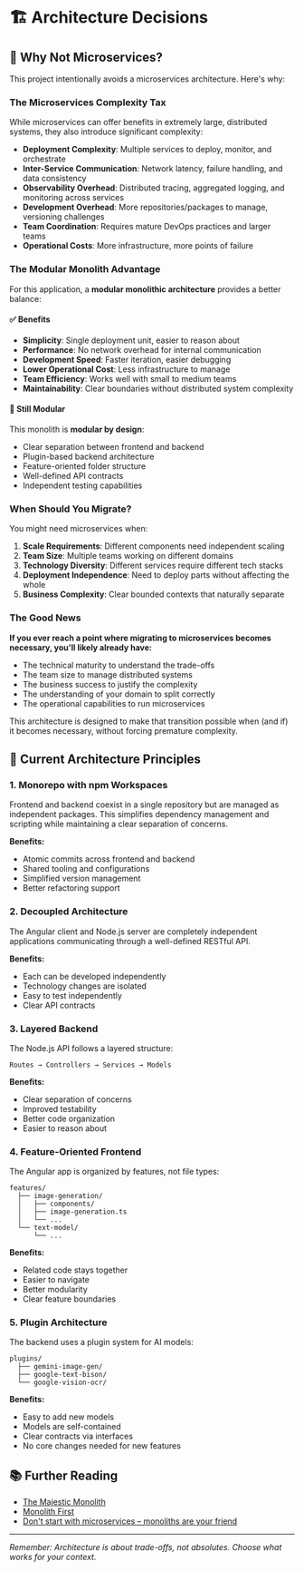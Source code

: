 # 🏗️ Architecture Decisions

## 🤔 Why Not Microservices?

This project intentionally avoids a microservices architecture. Here's why:

### The Microservices Complexity Tax

While microservices can offer benefits in extremely large, distributed systems, they also introduce significant complexity:

- **Deployment Complexity**: Multiple services to deploy, monitor, and orchestrate
- **Inter-Service Communication**: Network latency, failure handling, and data consistency
- **Observability Overhead**: Distributed tracing, aggregated logging, and monitoring across services
- **Development Overhead**: More repositories/packages to manage, versioning challenges
- **Team Coordination**: Requires mature DevOps practices and larger teams
- **Operational Costs**: More infrastructure, more points of failure

### The Modular Monolith Advantage

For this application, a **modular monolithic architecture** provides a better balance:

#### ✅ Benefits

- **Simplicity**: Single deployment unit, easier to reason about
- **Performance**: No network overhead for internal communication
- **Development Speed**: Faster iteration, easier debugging
- **Lower Operational Cost**: Less infrastructure to manage
- **Team Efficiency**: Works well with small to medium teams
- **Maintainability**: Clear boundaries without distributed system complexity

#### 🧩 Still Modular

This monolith is **modular by design**:

- Clear separation between frontend and backend
- Plugin-based backend architecture
- Feature-oriented folder structure
- Well-defined API contracts
- Independent testing capabilities

### When Should You Migrate?

You might need microservices when:

1. **Scale Requirements**: Different components need independent scaling
2. **Team Size**: Multiple teams working on different domains
3. **Technology Diversity**: Different services require different tech stacks
4. **Deployment Independence**: Need to deploy parts without affecting the whole
5. **Business Complexity**: Clear bounded contexts that naturally separate

### The Good News

**If you ever reach a point where migrating to microservices becomes necessary, you'll likely already have:**

- The technical maturity to understand the trade-offs
- The team size to manage distributed systems
- The business success to justify the complexity
- The understanding of your domain to split correctly
- The operational capabilities to run microservices

This architecture is designed to make that transition possible when (and if) it becomes necessary, without forcing premature complexity.

## 🎯 Current Architecture Principles

### 1. Monorepo with npm Workspaces

Frontend and backend coexist in a single repository but are managed as independent packages. This simplifies dependency management and scripting while maintaining a clear separation of concerns.

**Benefits:**

- Atomic commits across frontend and backend
- Shared tooling and configurations
- Simplified version management
- Better refactoring support

### 2. Decoupled Architecture

The Angular client and Node.js server are completely independent applications communicating through a well-defined RESTful API.

**Benefits:**

- Each can be developed independently
- Technology changes are isolated
- Easy to test independently
- Clear API contracts

### 3. Layered Backend

The Node.js API follows a layered structure:

```
Routes → Controllers → Services → Models
```

**Benefits:**

- Clear separation of concerns
- Improved testability
- Better code organization
- Easier to reason about

### 4. Feature-Oriented Frontend

The Angular app is organized by features, not file types:

```
features/
  ├── image-generation/
  │   ├── components/
  │   ├── image-generation.ts
  │   └── ...
  └── text-model/
      └── ...
```

**Benefits:**

- Related code stays together
- Easier to navigate
- Better modularity
- Clear feature boundaries

### 5. Plugin Architecture

The backend uses a plugin system for AI models:

```
plugins/
  ├── gemini-image-gen/
  ├── google-text-bison/
  └── google-vision-ocr/
```

**Benefits:**

- Easy to add new models
- Models are self-contained
- Clear contracts via interfaces
- No core changes needed for new features

## 📚 Further Reading

- [The Majestic Monolith](https://m.signalvnoise.com/the-majestic-monolith/)
- [Monolith First](https://martinfowler.com/bliki/MonolithFirst.html)
- [Don't start with microservices – monoliths are your friend](https://arnoldgalovics.com/microservices-in-production/)

---

_Remember: Architecture is about trade-offs, not absolutes. Choose what works for your context._
